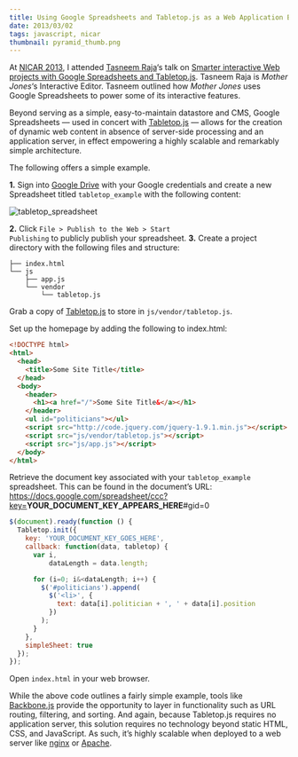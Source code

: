 ```yaml
---
title: Using Google Spreadsheets and Tabletop.js as a Web Application Back-end
date: 2013/03/02
tags: javascript, nicar
thumbnail: pyramid_thumb.png
---
```


At <a href="http://ire.org/events-and-training/event/315">NICAR 2013</a>, I attended <a href="http://tasneemraja.com">Tasneem Raja</a>&#8216;s talk on <a href="http://ire.org/events-and-training/event/315/623">Smarter interactive Web projects with Google Spreadsheets and Tabletop.js</a>. Tasneem Raja is <em>Mother Jones</em>&#8216;s Interactive Editor. Tasneem outlined how <em>Mother Jones</em> uses Google Spreadsheets to power some of its interactive features.

Beyond serving as a simple, easy-to-maintain datastore and CMS, Google Spreadsheets &mdash; used in concert with <a href="https://github.com/jsoma/tabletop">Tabletop.js</a> &mdash; allows for the creation of dynamic web content in absence of  server-side processing and an application server, in effect empowering a highly scalable and remarkably simple architecture.

The following offers a simple example.

<b>1.</b> Sign into <a href="https://drive.google.com">Google Drive</a> with your Google credentials and create a new Spreadsheet titled <code>tabletop_example</code> with the following content:</p>

<img src="http://www.mikeball.us/wp-content/uploads/2013/03/tabletop_spreadsheet.png" alt="tabletop_spreadsheet" />

<b>2.</b> Click <code>File > Publish to the Web > Start Publishing</code> to publicly publish your spreadsheet.
<b>3.</b> Create a project directory with the following files and structure:</p>

```
├── index.html
└── js
    ├── app.js
    └── vendor
        └── tabletop.js
```

Grab a copy of <a href="https://github.com/jsoma/tabletop">Tabletop.js</a> to store in <code>js/vendor/tabletop.js</code>.

Set up the homepage by adding the following to index.html:

```html
<!DOCTYPE html>
<html>
  <head>
    <title>Some Site Title</title>
  </head>
  <body>
    <header>
      <h1><a href="/">Some Site Title&</a></h1>
    </header>
    <ul id="politicians"></ul>
    <script src="http://code.jquery.com/jquery-1.9.1.min.js"></script>
    <script src="js/vendor/tabletop.js"></script>
    <script src="js/app.js"></script>
  </body>
</html>
```

Retrieve the document key associated with your <code>tabletop_example</code> spreadsheet. This can be found in the document&#8217;s URL: https://docs.google.com/spreadsheet/ccc?key=<strong>YOUR_DOCUMENT_KEY_APPEARS_HERE</strong>#gid=0

```javascript
$(document).ready(function () {
  Tabletop.init({
    key: 'YOUR_DOCUMENT_KEY_GOES_HERE',
    callback: function(data, tabletop) {
      var i,
          dataLength = data.length;

      for (i=0; i&<dataLength; i++) {
        $('#politicians').append(
          $('<li>', {
            text: data[i].politician + ', ' + data[i].position
          })
        );
      }
    },
    simpleSheet: true
  });
});
```

Open <code>index.html</code> in your web browser.

While the above code outlines a fairly simple example, tools like <a href="http://backbonejs.org">Backbone.js</a> provide the opportunity to layer in functionality such as URL routing, filtering, and sorting. And again, because Tabletop.js requires no application server, this solution requires no technology beyond static HTML, CSS, and JavaScript. As such, it&#8217;s highly scalable when deployed to a web server like <a href="http://nginx.org">nginx</a> or <a href="http://httpd.apache.org">Apache</a>.
